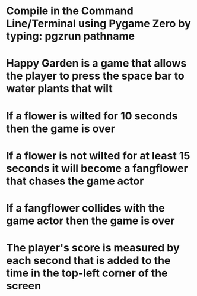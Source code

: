 # Compile in the Command Line/Terminal using Pygame Zero by typing: pgzrun pathname
# Happy Garden is a game that allows the player to press the space bar to water plants that wilt
# If a flower is wilted for 10 seconds then the game is over
# If a flower is not wilted for at least 15 seconds it will become a fangflower that chases the game actor
# If a fangflower collides with the game actor then the game is over
# The player's score is measured by each second that is added to the time in the top-left corner of the screen
